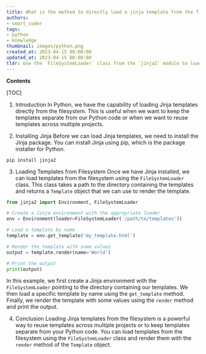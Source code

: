 ```yaml
---
title: What is the method to directly load a jinja template from the filesystem?
authors:
- smart_coder
tags:
- python
- knowledge
thumbnail: images/python.png
created_at: 2023-04-15 00:00:00
updated_at: 2023-04-15 00:00:00
tldr: Use the `FileSystemLoader` class from the `jinja2` module to load the template directly from the filesystem.
---
```


**Contents**

[TOC]

1. Introduction
In Python, we have the capability of loading Jinja templates directly from the filesystem. This is useful when we want to keep the templates separate from our Python code or when we want to reuse templates across multiple projects.

2. Installing Jinja
Before we can load Jinja templates, we need to install the Jinja package. You can install Jinja using pip, which is the package installer for Python.

```
pip install jinja2
```

3. Loading Templates from Filesystem
Once we have Jinja installed, we can load templates from the filesystem using the `FileSystemLoader` class. This class takes a path to the directory containing the templates and returns a `Template` object that we can use to render the template.

```python
from jinja2 import Environment, FileSystemLoader

# Create a Jinja environment with the appropriate loader
env = Environment(loader=FileSystemLoader('/path/to/templates'))

# Load a template by name
template = env.get_template('my_template.html')

# Render the template with some values
output = template.render(name='World')

# Print the output
print(output)
```

In this example, we first create a Jinja environment with the `FileSystemLoader` pointing to the directory containing our templates. We then load a specific template by name using the `get_template` method. Finally, we render the template with some values using the `render` method and print the output.

4. Conclusion
Loading Jinja templates from the filesystem is a powerful way to reuse templates across multiple projects or to keep templates separate from your Python code. You can load templates from the filesystem using the `FileSystemLoader` class and render them with the `render` method of the `Template` object.
